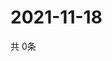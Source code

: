 # 2021-11-18
  共 0条

  <!-- BEGIN -->
  <!-- 最后更新时间Thu Nov 18 2021 14:02:59 GMT+0000 (Coordinated Universal Time) -->
  
  <!-- END -->
  
  